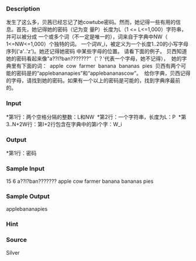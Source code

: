 
### Description

发生了这么多，贝茜已经忘记了她cowtube密码。然而，她记得一些有用的信息。首先，她记得她的密码（记为变
量P）长度为L（1 <= L<=1,000）字符串，并可以被分成 一个或多个词（不一定是唯一的），词来自于字典中NW（
1<=NW<=1,000）个独特的词。 一个词W_i，被定义为一个长度1..20的小写字母序列('a'..'z')。她还记得她密码
中某些字母的位置。
请看下面的例子。
贝西知道她的密码看起来像"a??l?ban???????"（'？'代表一个字母，她不记得）， 
她的字典里有下面的词： 
apple 
cow 
farmer 
banana 
bananas 
pies 
贝西有两个可能的密码是的“applebananapies”和“applebananascow”。 
给你字典，贝西记得的字母，请找到她的密码。如果有一个以上的密码是可能的，找到字典序最前的。 

### Input
*第1行：两个空格分隔的整数：L和NW 
*第2行：一个字符串，长度为L：P 
*第3..N+2W行：第I+2行包含在字典中的第i个字：W_i
### Output
*第1行：密码
### Sample Input
15 6
a??l?ban???????
apple
cow
farmer
banana
bananas
pies
### Sample Output
applebananapies
### Hint

### Source
Silver